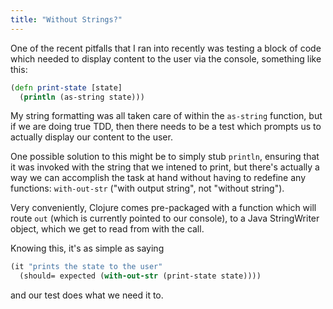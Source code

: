 ```yaml
---
title: "Without Strings?"
---
```


One of the recent pitfalls that I ran into recently was testing a block of code which needed to display content to the user via the console, something like this:

```clojure
(defn print-state [state]
  (println (as-string state)))
```

My string formatting was all taken care of within the `as-string` function, but if we are doing true TDD, then there needs to be a test which prompts us to actually display our content to the user. 

One possible solution to this might be to simply stub `println`, ensuring that it was invoked with the string that we intened to print, but there's actually a way we can accomplish the task at hand without having to redefine any functions: `with-out-str` ("with output string", not "without string").

Very conveniently, Clojure comes pre-packaged with a function which will route `out` (which is currently pointed to our console), to a Java StringWriter object, which we get to read from with the call.

Knowing this, it's as simple as saying

```clojure
(it "prints the state to the user"
  (should= expected (with-out-str (print-state state))))
```

and our test does what we need it to.